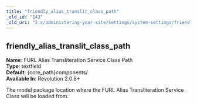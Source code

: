 ```yaml
---
title: "friendly_alias_translit_class_path"
_old_id: "143"
_old_uri: "2.x/administering-your-site/settings/system-settings/friendly_alias_translit_class_path"
---
```


friendly\_alias\_translit\_class\_path
--------------------------------------

**Name**: FURL Alias Transliteration Service Class Path   
**Type**: textfield   
**Default**: {core\_path}components/   
**Available In**: Revolution 2.0.8+

The model package location where the FURL Alias Transliteration Service Class will be loaded from.